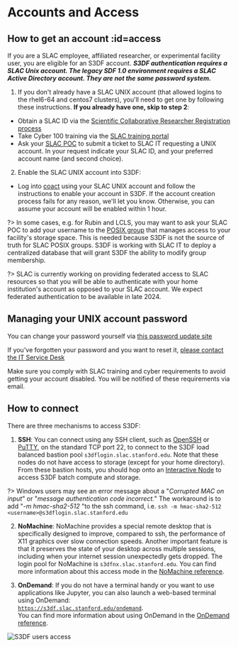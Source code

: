 # Accounts and Access

## How to get an account :id=access

If you are a SLAC employee, affiliated researcher, or experimental
facility user, you are eligible for an S3DF account. ***S3DF authentication requires a SLAC Unix account. The legacy SDF 1.0 environment requires a SLAC Active Directory account. They are not the same password system.***


1. If you don't already have a SLAC UNIX account (that allowed logins to the rhel6-64 and centos7 clusters), you'll need to get one by following these instructions. **If you already have one, skip to step 2**:
  * Obtain a SLAC ID via the [Scientific Collaborative Researcher Registration process](https://it.slac.stanford.edu/identity/scientific-collaborative-researcher-registration)
  * Take Cyber 100 training via the [SLAC training portal](http://training.slac.stanford.edu/web-training.asp)
  * Ask your [SLAC POC](contact-us.md#facpoc) to submit a ticket to SLAC IT requesting a UNIX account. In your request indicate your SLAC ID, and your preferred account name (and second choice).
2. Enable the SLAC UNIX account into S3DF:
  * Log into [coact](https://s3df.slac.stanford.edu/coact) using your SLAC UNIX account and follow the instructions to enable your account in S3DF. If the account creation process fails for any reason, we'll let you know. Otherwise, you can assume your account will be enabled within 1 hour.

?> In some cases, e.g. for Rubin and LCLS, you may want to ask your
SLAC POC to add your username to the [POSIX
group](contact-us.md#facpoc) that manages access to your facility's
storage space. This is needed because S3DF is not the source of truth
for SLAC POSIX groups. S3DF is working with SLAC IT to deploy a
centralized database that will grant S3DF the ability to modify group
membership.


?> SLAC is currently working on providing federated access to SLAC
resources so that you will be able to authenticate with your home
institution's account as opposed to your SLAC account. We expect
federated authentication to be available in late 2024.

## Managing your UNIX account password

You can change your password yourself via [this password update site](https://unix-password.slac.stanford.edu/)

If you've forgotten your password and you want to reset it, [please contact the IT Service Desk](https://it.slac.stanford.edu/support)

Make sure you comply with SLAC training and cyber requirements to avoid getting your account disabled. You will be notified of these requirements via email.


## How to connect

There are three mechanisms to access S3DF:

1. **SSH**: You can connect using any SSH client, such as
[OpenSSH](www.openssh.com) or
[PuTTY](https://www.chiark.greenend.org.uk/~sgtatham/putty/), on the
standard TCP port 22, to connect to the S3DF load balanced bastion pool
`s3dflogin.slac.stanford.edu`. Note that these nodes do not have access to
storage (except for your home directory). From these bastion hosts, you
should hop onto an [Interactive
Node](interactive-compute.md#interactive-pools) to access S3DF batch compute
and storage.

?> Windows users may see an error message about a "*Corrupted MAC on
input*" or "*message authentication code incorrect.*"
The workaround is to add "*-m hmac-sha2-512* "to the ssh command, i.e.
`ssh -m hmac-sha2-512 <username>@s3dflogin.slac.stanford.edu`

2. **NoMachine**: NoMachine provides a special remote desktop that is
specifically designed to improve, compared to ssh, the performance of
X11 graphics over slow connection speeds. Another important feature is
that it preserves the state of your desktop across multiple
sessions, including when your internet session unexpectedly gets dropped. The login pool for NoMachine is
`s3dfnx.slac.stanford.edu`. You can find more information about this
access mode in the [NoMachine reference](reference.md#nomachine).

3. **OnDemand**: If you do not have a terminal handy or you want to
use applications like Jupyter, you can also launch a web-based
terminal using OnDemand:\
[`https://s3df.slac.stanford.edu/ondemand`](https://s3df.slac.stanford.edu/ondemand).\
You can find more information about using OnDemand in the [OnDemand
reference](reference.md#ondemand).

![S3DF users access](assets/S3DF_users_access.png)
